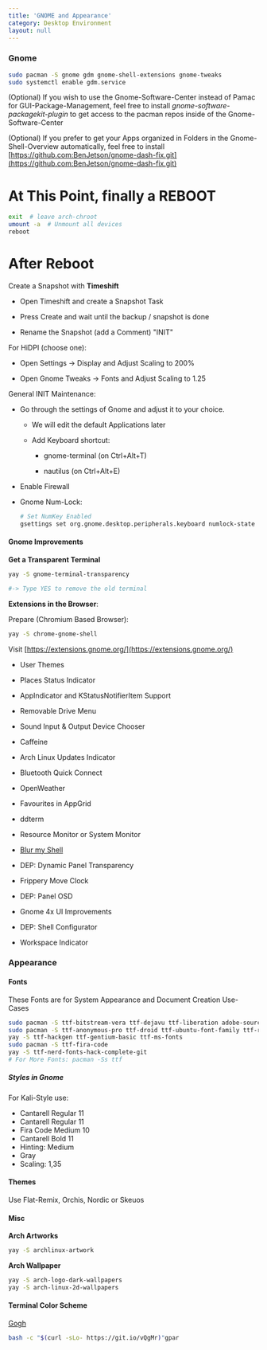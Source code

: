 ```yaml
---
title: 'GNOME and Appearance'
category: Desktop Environment
layout: null
---
```


### Gnome

```bash
sudo pacman -S gnome gdm gnome-shell-extensions gnome-tweaks
sudo systemctl enable gdm.service
```

(Optional) If you wish to use the Gnome-Software-Center instead of Pamac for GUI-Package-Management, feel free to install *gnome-software-packagekit-plugin* to get access to the pacman repos inside of the Gnome-Software-Center

(Optional) If you prefer to get your Apps organized in Folders in the Gnome-Shell-Overview automatically, feel free to install [https://github.com:BenJetson/gnome-dash-fix.git](https://github.com:BenJetson/gnome-dash-fix.git)

# At This Point, finally a REBOOT

```bash
exit  # leave arch-chroot
umount -a  # Unmount all devices
reboot
```

# After Reboot

Create a Snapshot with **Timeshift**

* Open Timeshift and create a Snapshot Task

* Press Create and wait until the backup / snapshot is done

* Rename the Snapshot (add a Comment) "INIT"

For HiDPI (choose one):

- Open Settings -> Display and Adjust Scaling to 200%

- Open Gnome Tweaks -> Fonts and Adjust Scaling to 1.25

General INIT Maintenance:

- Go through the settings of Gnome and adjust it to your choice.
  
  - We will edit the default Applications later
  
  - Add Keyboard shortcut:
    
    - gnome-terminal (on Ctrl+Alt+T)
    
    - nautilus (on Ctrl+Alt+E)

- Enable Firewall

- Gnome Num-Lock:
  
  ```bash
  # Set NumKey Enabled
  gsettings set org.gnome.desktop.peripherals.keyboard numlock-state true
  ```

#### Gnome Improvements

**Get a Transparent Terminal**

```bash
yay -S gnome-terminal-transparency

#-> Type YES to remove the old terminal
```

**Extensions in the Browser**:

Prepare (Chromium Based Browser):

```bash
yay -S chrome-gnome-shell
```

Visit [https://extensions.gnome.org/](https://extensions.gnome.org/)

* User Themes

* Places Status Indicator

* AppIndicator and KStatusNotifierItem Support

* Removable Drive Menu

* Sound Input & Output Device Chooser

* Caffeine

* Arch Linux Updates Indicator 

* Bluetooth Quick Connect 

* OpenWeather 

* Favourites in AppGrid 

* ddterm

* Resource Monitor or System Monitor

* [Blur my Shell](https://extensions.gnome.org/extension/3193/blur-my-shell/)

* DEP: Dynamic Panel Transparency

* Frippery Move Clock

* DEP: Panel OSD

* Gnome 4x UI Improvements 

* DEP: Shell Configurator

* Workspace Indicator

### Appearance

#### Fonts

These Fonts are for System Appearance and Document Creation Use-Cases

```bash
sudo pacman -S ttf-bitstream-vera ttf-dejavu ttf-liberation adobe-source-sans-pro-fonts
sudo pacman -S ttf-anonymous-pro ttf-droid ttf-ubuntu-font-family ttf-roboto ttf-roboto-mono ttf-font-awesome
yay -S ttf-hackgen ttf-gentium-basic ttf-ms-fonts
sudo pacman -S ttf-fira-code
yay -S ttf-nerd-fonts-hack-complete-git 
# For More Fonts: pacman -Ss ttf
```

##### Styles in Gnome

For Kali-Style use:

- Cantarell Regular 11
- Cantarell Regular 11
- Fira Code Medium 10
- Cantarell Bold 11
- Hinting: Medium
- Gray
- Scaling: 1,35

#### Themes

Use Flat-Remix, Orchis, Nordic or Skeuos

#### Misc

**Arch Artworks**

```bash
yay -S archlinux-artwork
```

**Arch Wallpaper**

```bash
yay -S arch-logo-dark-wallpapers
yay -S arch-linux-2d-wallpapers
```

#### Terminal Color Scheme

[Gogh](http://mayccoll.github.io/Gogh/)

```bash
bash -c "$(curl -sLo- https://git.io/vQgMr)"gpar
```
